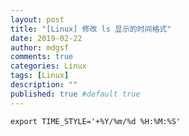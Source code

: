 ```yaml
---
layout: post
title: "[Linux] 修改 ls 显示的时间格式"
date: 2019-02-22
author: mdgsf
comments: true
categories: Linux
tags: [Linux]
description: ""
published: true #default true
---
```


```
export TIME_STYLE='+%Y/%m/%d %H:%M:%S'
```
